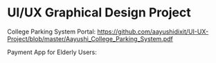 # UI/UX Graphical Design Project

College Parking System Portal: https://github.com/aayushidixit/UI-UX-Project/blob/master/Aayushi_College_Parking_System.pdf

Payment App for Elderly Users: 
